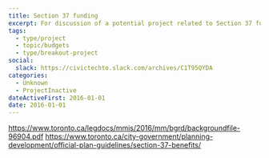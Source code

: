 ```yaml
---
title: Section 37 funding
excerpt: For discussion of a potential project related to Section 37 funding.
tags:
  - type/project
  - topic/budgets
  - type/breakout-project
social:
  slack: https://civictechto.slack.com/archives/C1T95QYDA
categories:
  - Unknown
  - ProjectInactive
dateActiveFirst: 2016-01-01
date: 2016-01-01
---
```

https://www.toronto.ca/legdocs/mmis/2016/mm/bgrd/backgroundfile-96904.pdf
https://www.toronto.ca/city-government/planning-development/official-plan-guidelines/section-37-benefits/
